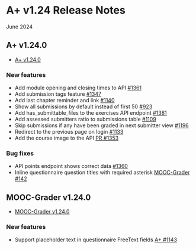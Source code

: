 # A+ v1.24 Release Notes

June 2024

## A+ v1.24.0

* [A+ v1.24.0](https://github.com/apluslms/a-plus/releases/tag/v1.24.0)

### New features
* Add module opening and closing times to API [#1361](https://github.com/apluslms/a-plus/issues/1361)
* Add submission tags feature [#1347](https://github.com/apluslms/a-plus/issues/1347)
* Add last chapter reminder and link [#1140](https://github.com/apluslms/a-plus/issues/1140)
* Show all submissions by default instead of first 50 [#923](https://github.com/apluslms/a-plus/issues/923)
* Add has_submittable_files to the exercises API endpoint [#1381](https://github.com/apluslms/a-plus/issues/1381)
* Add assessed submitters ratio to submissions table [#1109](https://github.com/apluslms/a-plus/issues/1109)
* Skip submissions if any have been graded in next submitter view [#1196](https://github.com/apluslms/a-plus/issues/1196)
* Redirect to the previous page on login [#1133](https://github.com/apluslms/a-plus/issues/1133)
* Add the course image to the API [PR #1353](https://github.com/apluslms/a-plus/pull/1353)

### Bug fixes
* API points endpoint shows correct data [#1360](https://github.com/apluslms/a-plus/pull/1360)
* Inline questionnaire question titles with required asterisk [MOOC-Grader #142](https://github.com/apluslms/mooc-grader/issues/142)

## MOOC-Grader v1.24.0

* [MOOC-Grader v1.24.0](https://github.com/apluslms/mooc-grader/releases/tag/v1.24.0)

### New features

* Support placeholder text in questionnaire FreeText fields [A+ #1143](https://github.com/apluslms/a-plus/issues/1143)
